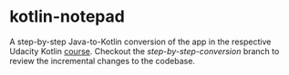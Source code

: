 # kotlin-notepad
A step-by-step Java-to-Kotlin conversion of the app in the respective Udacity Kotlin [course](https://www.udacity.com/course/kotlin-for-android-developers--ud888).
Checkout the *step-by-step-conversion* branch to review the incremental changes to the codebase.
